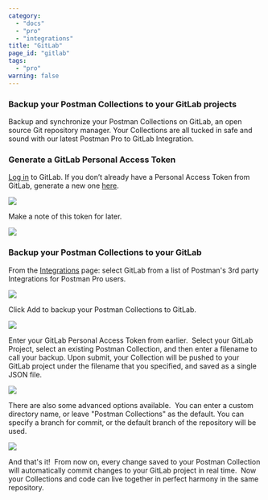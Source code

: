 ```yaml
---
category:
  - "docs"
  - "pro"
  - "integrations"
title: "GitLab"
page_id: "gitlab"
tags: 
  - "pro"
warning: false
---
```


### Backup your Postman Collections to your GitLab projects

Backup and synchronize your Postman Collections on GitLab, an open source Git repository manager. Your Collections are all tucked in safe and sound with our latest Postman Pro to GitLab Integration.

### Generate a GitLab Personal Access Token

[Log in](https://gitlab.com/) to GitLab. If you don’t already have a Personal Access Token from GitLab, generate a new one [here](https://gitlab.com/profile/personal_access_tokens).  

![](https://lh5.googleusercontent.com/ttcWX2Pt-mUz2Dgwhifp296PY-QIrYgsHKjBrMUJPgSkB57-hy66QK8JBcevjz9of8yREICIuKfW_spiSp30Yx0k4H-HEGdiIp1YXz35UCZntQ3ZULf4jx9UiOpBHwSeAJXUZjK)

Make a note of this token for later.

![](https://lh4.googleusercontent.com/ySY0V7Oqt5L7BmqmddjWv8YGAm6xcAlG8OUR-p4aBnaskL8r6paoA166KEYHDl3voopajVldw5V3YEguv_ppRRaCL0QQwKlOY3Uh9XuPFObZQNRRvLJJFUjaxDnQCgnjX-TL4ou)

### Backup your Postman Collections to your GitLab

From the [Integrations](https://app.getpostman.com/dashboard/integrations) page: select GitLab from a list of Postman's 3rd party Integrations for Postman Pro users.

![](https://lh3.googleusercontent.com/iGT2kQYKgpC-ydV8PXgVOg72q0ak-73ZnZuvIMciWkGn7L4F_ovxb0pss7yb3kZ3tCmuShyBJKfomnLGcfuYggji_yctQUp2rOlCWKAS3SRsoe_l7OTzLG45OM_iLzymc47n3eR)

Click Add to backup your Postman Collections to GitLab.

![](https://lh5.googleusercontent.com/lgnEA0CaCnlVYFPMYYzaLBUfxBfC4d3fOlZxcuSHA_mMfWEjYo5BJe9uyIvIxcjc3IjCix0SBS77ZVcOke1NiDuvezHcTzegKQAjO3osRtbRkIhu276BJsZRwwKgBLndJ5Rw5Tl)

Enter your GitLab Personal Access Token from earlier.  Select your GitLab Project, select an existing Postman Collection, and then enter a filename to call your backup. Upon submit, your Collection will be pushed to your GitLab project under the filename that you specified, and saved as a single JSON file.

![](https://lh5.googleusercontent.com/Q4b4tScebbjXbw8WDRnbsA7rgYWBdPQ6r3h9SnZmMz9uesBdD_twgZteZOFgjRjA82Mebx2Md6xrAWWsl96Rh_DFDGZd52Ow8R4auJM0zyXf09MrMWGJWKRya71leEV0MLM1GiL)

There are also some advanced options available.  You can enter a custom directory name, or leave "Postman Collections" as the default. You can specify a branch for commit, or the default branch of the repository will be used.

![](https://lh4.googleusercontent.com/m1sFUX2Q6LYnidEz0Xr9NlDWonUK-9Nubx2bXfdC5jmKRUSiX__0i_QUfXSnAAG86InKYnpCC1sgloaRrwTLW21resLb1Ms1-izGh9PceqZu4gHYFgy2LJgD4dITXqFSDim9uk4)

And that's it!  From now on, every change saved to your Postman Collection will automatically commit changes to your GitLab project in real time.  Now your Collections and code can live together in perfect harmony in the same repository.
